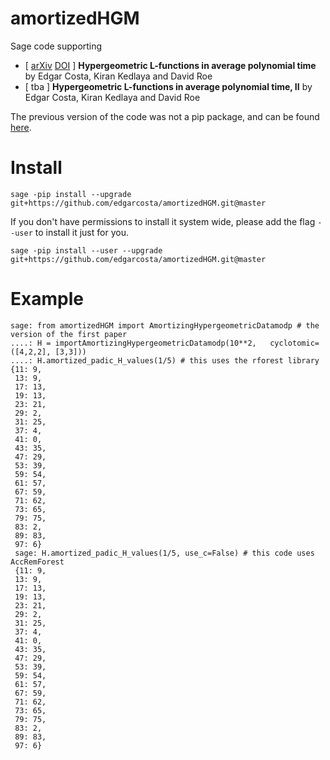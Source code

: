 # amortizedHGM


Sage code supporting
 - \[ [arXiv](https://arxiv.org/abs/2005.13640) [DOI](https://doi.org/https://doi.org/10.2140/obs.2020.4.143) \] **Hypergeometric L-functions in average polynomial time** by Edgar Costa, Kiran Kedlaya and David Roe
 - [ tba ] **Hypergeometric L-functions in average polynomial time, II** by Edgar Costa, Kiran Kedlaya and David Roe


The previous version of the code was not a pip package, and can be found [here](https://github.com/edgarcosta/amortizedHGM/tree/arxiv/2005.13640).

# Install

```
sage -pip install --upgrade  git+https://github.com/edgarcosta/amortizedHGM.git@master
```

If you don't have permissions to install it system wide, please add the flag ``--user`` to install it just for you.

```
sage -pip install --user --upgrade git+https://github.com/edgarcosta/amortizedHGM.git@master
```


# Example
```
sage: from amortizedHGM import AmortizingHypergeometricDatamodp # the version of the first paper
....: H = importAmortizingHypergeometricDatamodp(10**2,   cyclotomic=([4,2,2], [3,3]))
....: H.amortized_padic_H_values(1/5) # this uses the rforest library
{11: 9,
 13: 9,
 17: 13,
 19: 13,
 23: 21,
 29: 2,
 31: 25,
 37: 4,
 41: 0,
 43: 35,
 47: 29,
 53: 39,
 59: 54,
 61: 57,
 67: 59,
 71: 62,
 73: 65,
 79: 75,
 83: 2,
 89: 83,
 97: 6}
 sage: H.amortized_padic_H_values(1/5, use_c=False) # this code uses AccRemForest
 {11: 9,
 13: 9,
 17: 13,
 19: 13,
 23: 21,
 29: 2,
 31: 25,
 37: 4,
 41: 0,
 43: 35,
 47: 29,
 53: 39,
 59: 54,
 61: 57,
 67: 59,
 71: 62,
 73: 65,
 79: 75,
 83: 2,
 89: 83,
 97: 6}
 ```
